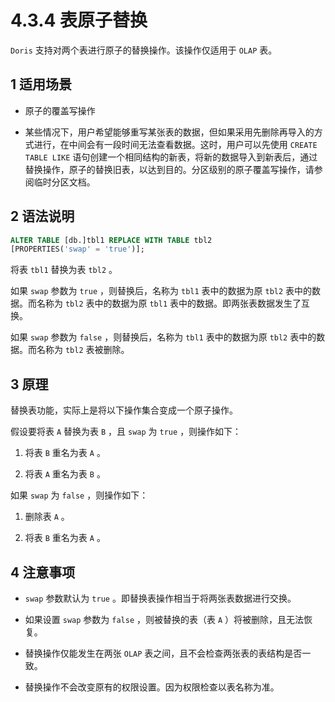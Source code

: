 # 4.3.4 表原子替换

`Doris` 支持对两个表进行原子的替换操作。该操作仅适用于 `OLAP` 表。

## 1 适用场景

* 原子的覆盖写操作

* 某些情况下，用户希望能够重写某张表的数据，但如果采用先删除再导入的方式进行，在中间会有一段时间无法查看数据。这时，用户可以先使用 `CREATE TABLE LIKE` 语句创建一个相同结构的新表，将新的数据导入到新表后，通过替换操作，原子的替换旧表，以达到目的。分区级别的原子覆盖写操作，请参阅临时分区文档。

## 2 语法说明

```sql
ALTER TABLE [db.]tbl1 REPLACE WITH TABLE tbl2
[PROPERTIES('swap' = 'true')];
```

将表 `tbl1` 替换为表 `tbl2` 。

如果 `swap` 参数为 `true` ，则替换后，名称为 `tbl1` 表中的数据为原 `tbl2` 表中的数据。而名称为 `tbl2` 表中的数据为原 `tbl1` 表中的数据。即两张表数据发生了互换。

如果 `swap` 参数为 `false` ，则替换后，名称为 `tbl1` 表中的数据为原 `tbl2` 表中的数据。而名称为 `tbl2` 表被删除。

## 3 原理

替换表功能，实际上是将以下操作集合变成一个原子操作。

假设要将表 `A` 替换为表 `B` ，且 `swap` 为 `true` ，则操作如下：

1. 将表 `B` 重名为表 `A` 。

2. 将表 `A` 重名为表 `B` 。

如果 `swap` 为 `false` ，则操作如下：

1. 删除表 `A` 。

2. 将表 `B` 重名为表 `A` 。

## 4 注意事项

* `swap` 参数默认为 `true` 。即替换表操作相当于将两张表数据进行交换。

* 如果设置 `swap` 参数为 `false` ，则被替换的表（表 `A` ）将被删除，且无法恢复。

* 替换操作仅能发生在两张 `OLAP` 表之间，且不会检查两张表的表结构是否一致。

* 替换操作不会改变原有的权限设置。因为权限检查以表名称为准。
